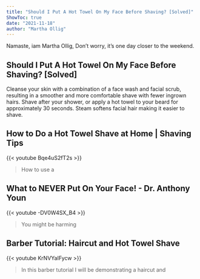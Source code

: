 ```yaml
---
title: "Should I Put A Hot Towel On My Face Before Shaving? [Solved]"
ShowToc: true 
date: "2021-11-18"
author: "Martha Ollig" 
---
```


Namaste, iam Martha Ollig, Don’t worry, it’s one day closer to the weekend.
## Should I Put A Hot Towel On My Face Before Shaving? [Solved]
 Cleanse your skin with a combination of a face wash and facial scrub, resulting in a smoother and more comfortable shave with fewer ingrown hairs. Shave after your shower, or apply a hot towel to your beard for approximately 30 seconds. Steam softens facial hair making it easier to shave.

## How to Do a Hot Towel Shave at Home | Shaving Tips
{{< youtube Bqe4uS2fT2s >}}
>How to use a 

## What to NEVER Put On Your Face! - Dr. Anthony Youn
{{< youtube -DV0W4SX_B4 >}}
>You might be harming 

## Barber Tutorial: Haircut and Hot Towel Shave
{{< youtube KrNVYaIFycw >}}
>In this barber tutorial I will be demonstrating a haircut and 

